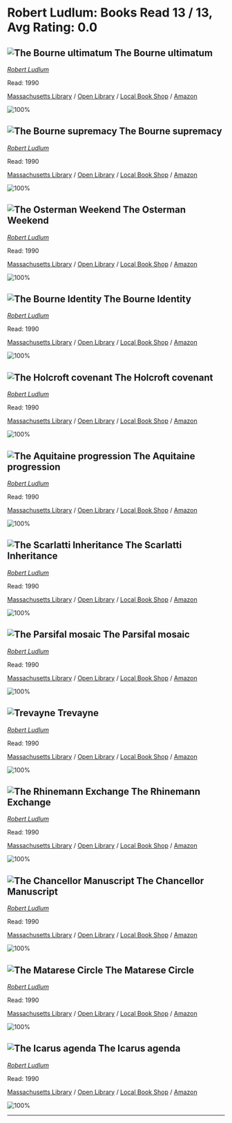 # Robert Ludlum:  Books Read 13 / 13, Avg Rating: 0.0 

## ![The Bourne ultimatum](https://covers.openlibrary.org/b/id/5412522-M.jpg) The Bourne ultimatum
*[Robert Ludlum](../authors/RobertLudlum)*

Read: 1990

[Massachusetts Library](https://library.minlib.net/search/i=9780752858494) / [Open Library](https://openlibrary.org/isbn/9780752858494) / [Local Book Shop](https://bookshop.org/book/9780752858494) / [Amazon](https://amazon.com/dp/0586064567)

![100%](https://geps.dev/progress/100) 



## ![The Bourne supremacy](https://covers.openlibrary.org/b/id/4145385-M.jpg) The Bourne supremacy
*[Robert Ludlum](../authors/RobertLudlum)*

Read: 1990

[Massachusetts Library](https://library.minlib.net/search/i=9780752867977) / [Open Library](https://openlibrary.org/isbn/9780752867977) / [Local Book Shop](https://bookshop.org/book/9780752867977) / [Amazon](https://amazon.com/dp/5699097325)

![100%](https://geps.dev/progress/100) 



## ![The Osterman Weekend](https://covers.openlibrary.org/b/id/7274740-M.jpg) The Osterman Weekend
*[Robert Ludlum](../authors/RobertLudlum)*

Read: 1990

[Massachusetts Library](https://library.minlib.net/search/i=9789684971141) / [Open Library](https://openlibrary.org/isbn/9789684971141) / [Local Book Shop](https://bookshop.org/book/9789684971141) / [Amazon](https://amazon.com/dp/092289048X)

![100%](https://geps.dev/progress/100) 



## ![The Bourne Identity](https://covers.openlibrary.org/b/id/499340-M.jpg) The Bourne Identity
*[Robert Ludlum](../authors/RobertLudlum)*

Read: 1990

[Massachusetts Library](https://library.minlib.net/search/i=9780736608091) / [Open Library](https://openlibrary.org/isbn/9780736608091) / [Local Book Shop](https://bookshop.org/book/9780736608091) / [Amazon](https://amazon.com/dp/0736608095)

![100%](https://geps.dev/progress/100) 



## ![The Holcroft covenant](https://covers.openlibrary.org/b/id/1364556-M.jpg) The Holcroft covenant
*[Robert Ludlum](../authors/RobertLudlum)*

Read: 1990

[Massachusetts Library](https://library.minlib.net/search/i=9788817113366) / [Open Library](https://openlibrary.org/isbn/9788817113366) / [Local Book Shop](https://bookshop.org/book/9788817113366) / [Amazon](https://amazon.com/dp/8401490340)

![100%](https://geps.dev/progress/100) 



## ![The Aquitaine progression](https://covers.openlibrary.org/b/id/5377267-M.jpg) The Aquitaine progression
*[Robert Ludlum](../authors/RobertLudlum)*

Read: 1990

[Massachusetts Library](https://library.minlib.net/search/i=9788817113298) / [Open Library](https://openlibrary.org/isbn/9788817113298) / [Local Book Shop](https://bookshop.org/book/9788817113298) / [Amazon](https://amazon.com/dp/8817113298)

![100%](https://geps.dev/progress/100) 



## ![The Scarlatti Inheritance](https://covers.openlibrary.org/b/id/7274733-M.jpg) The Scarlatti Inheritance
*[Robert Ludlum](../authors/RobertLudlum)*

Read: 1990

[Massachusetts Library](https://library.minlib.net/search/i=9780440176381) / [Open Library](https://openlibrary.org/isbn/9780440176381) / [Local Book Shop](https://bookshop.org/book/9780440176381) / [Amazon](https://amazon.com/dp/073660801X)

![100%](https://geps.dev/progress/100) 



## ![The Parsifal mosaic](https://covers.openlibrary.org/b/id/6283998-M.jpg) The Parsifal mosaic
*[Robert Ludlum](../authors/RobertLudlum)*

Read: 1990

[Massachusetts Library](https://library.minlib.net/search/i=9780586052761) / [Open Library](https://openlibrary.org/isbn/9780586052761) / [Local Book Shop](https://bookshop.org/book/9780586052761) / [Amazon](https://amazon.com/dp/0394521110)

![100%](https://geps.dev/progress/100) 



## ![Trevayne](https://covers.openlibrary.org/b/id/7274735-M.jpg) Trevayne
*[Robert Ludlum](../authors/RobertLudlum)*

Read: 1990

[Massachusetts Library](https://library.minlib.net/search/i=9780553199550) / [Open Library](https://openlibrary.org/isbn/9780553199550) / [Local Book Shop](https://bookshop.org/book/9780553199550) / [Amazon](https://amazon.com/dp/9500812657)

![100%](https://geps.dev/progress/100) 



## ![The Rhinemann Exchange](https://covers.openlibrary.org/b/id/369042-M.jpg) The Rhinemann Exchange
*[Robert Ludlum](../authors/RobertLudlum)*

Read: 1990

[Massachusetts Library](https://library.minlib.net/search/i=9780246108487) / [Open Library](https://openlibrary.org/isbn/9780246108487) / [Local Book Shop](https://bookshop.org/book/9780246108487) / [Amazon](https://amazon.com/dp/0553199528)

![100%](https://geps.dev/progress/100) 



## ![The Chancellor Manuscript](https://covers.openlibrary.org/b/id/7274737-M.jpg) The Chancellor Manuscript
*[Robert Ludlum](../authors/RobertLudlum)*

Read: 1990

[Massachusetts Library](https://library.minlib.net/search/i=9780553451191) / [Open Library](https://openlibrary.org/isbn/9780553451191) / [Local Book Shop](https://bookshop.org/book/9780553451191) / [Amazon](https://amazon.com/dp/0553199447)

![100%](https://geps.dev/progress/100) 



## ![The Matarese Circle](https://covers.openlibrary.org/b/id/4672420-M.jpg) The Matarese Circle
*[Robert Ludlum](../authors/RobertLudlum)*

Read: 1990

[Massachusetts Library](https://library.minlib.net/search/i=9780752858555) / [Open Library](https://openlibrary.org/isbn/9780752858555) / [Local Book Shop](https://bookshop.org/book/9780752858555) / [Amazon](https://amazon.com/dp/0399900438)

![100%](https://geps.dev/progress/100) 



## ![The Icarus agenda](https://books.google.com/books/content?id=QRfKufm9A84C&printsec=frontcover&img=1&zoom=1&edge=curl&source=gbs_api) The Icarus agenda
*[Robert Ludlum](../authors/RobertLudlum)*

Read: 1990

[Massachusetts Library](https://library.minlib.net/search/i=9780553278002) / [Open Library](https://openlibrary.org/isbn/9780553278002) / [Local Book Shop](https://bookshop.org/book/9780553278002) / [Amazon](https://amazon.com/dp/0394543971)

![100%](https://geps.dev/progress/100) 



---
